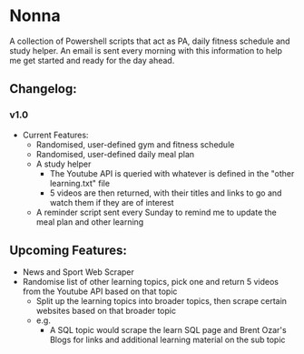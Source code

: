 # Nonna

A collection of Powershell scripts that act as PA, daily fitness schedule and study helper. An email is sent every morning with this information to help me get started and ready for the day ahead.

## Changelog:
### v1.0
- Current Features:
    - Randomised, user-defined gym and fitness schedule
    - Randomised, user-defined daily meal plan
    - A study helper
        - The Youtube API is queried with whatever is defined in the "other learning.txt" file 
        - 5 videos are then returned, with their titles and links to go and watch them if they are of interest
    - A reminder script sent every Sunday to remind me to update the meal plan and other learning 


## Upcoming Features:
- News and Sport Web Scraper
- Randomise list of other learning topics, pick one and return 5 videos from the Youtube API based on that topic
    - Split up the learning topics into broader topics, then scrape certain websites based on that broader topic
    - e.g.
        -  A SQL topic would scrape the learn SQL page and Brent Ozar's Blogs for links and additional learning material on the sub topic